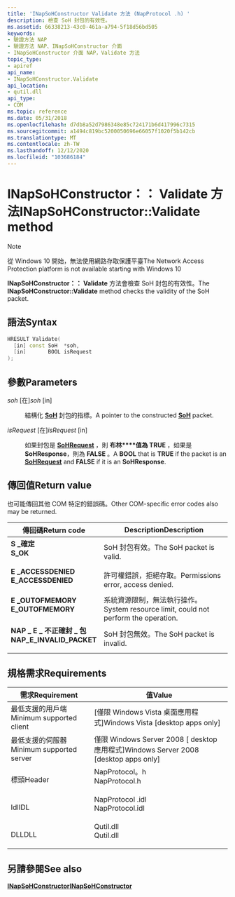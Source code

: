 ```yaml
---
title: 'INapSoHConstructor Validate 方法 (NapProtocol .h) '
description: 檢查 SoH 封包的有效性。
ms.assetid: 66338213-43c0-461a-a794-5f18d56bd505
keywords:
- 驗證方法 NAP
- 驗證方法 NAP、INapSoHConstructor 介面
- INapSoHConstructor 介面 NAP，Validate 方法
topic_type:
- apiref
api_name:
- INapSoHConstructor.Validate
api_location:
- qutil.dll
api_type:
- COM
ms.topic: reference
ms.date: 05/31/2018
ms.openlocfilehash: d7db8a52d7986348e85c724171b6d417996c7315
ms.sourcegitcommit: a1494c819bc5200050696e66057f1020f5b142cb
ms.translationtype: MT
ms.contentlocale: zh-TW
ms.lasthandoff: 12/12/2020
ms.locfileid: "103686184"
---
```

# <a name="inapsohconstructorvalidate-method"></a><span data-ttu-id="3de1f-106">INapSoHConstructor：： Validate 方法</span><span class="sxs-lookup"><span data-stu-id="3de1f-106">INapSoHConstructor::Validate method</span></span>

> [!Note]  
> <span data-ttu-id="3de1f-107">從 Windows 10 開始，無法使用網路存取保護平臺</span><span class="sxs-lookup"><span data-stu-id="3de1f-107">The Network Access Protection platform is not available starting with Windows 10</span></span>

 

<span data-ttu-id="3de1f-108">**INapSoHConstructor：： Validate** 方法會檢查 SoH 封包的有效性。</span><span class="sxs-lookup"><span data-stu-id="3de1f-108">The **INapSoHConstructor::Validate** method checks the validity of the SoH packet.</span></span>

## <a name="syntax"></a><span data-ttu-id="3de1f-109">語法</span><span class="sxs-lookup"><span data-stu-id="3de1f-109">Syntax</span></span>


```C++
HRESULT Validate(
  [in] const SoH  *soh,
  [in]       BOOL isRequest
);
```



## <a name="parameters"></a><span data-ttu-id="3de1f-110">參數</span><span class="sxs-lookup"><span data-stu-id="3de1f-110">Parameters</span></span>

<dl> <dt>

<span data-ttu-id="3de1f-111">*soh* \[在\]</span><span class="sxs-lookup"><span data-stu-id="3de1f-111">*soh* \[in\]</span></span>
</dt> <dd>

<span data-ttu-id="3de1f-112">結構化 [**SoH**](/windows/win32/api/naptypes/ns-naptypes-soh) 封包的指標。</span><span class="sxs-lookup"><span data-stu-id="3de1f-112">A pointer to the constructed [**SoH**](/windows/win32/api/naptypes/ns-naptypes-soh) packet.</span></span>

</dd> <dt>

<span data-ttu-id="3de1f-113">*isRequest* \[在\]</span><span class="sxs-lookup"><span data-stu-id="3de1f-113">*isRequest* \[in\]</span></span>
</dt> <dd>

<span data-ttu-id="3de1f-114">如果封包是 [**SoHRequest**](/windows/win32/api/naptypes/ns-naptypes-soh) ，則 **布林\*\*\*\*值為 TRUE** ，如果是 **SoHResponse**，則為 **FALSE** 。</span><span class="sxs-lookup"><span data-stu-id="3de1f-114">A **BOOL** that is **TRUE** if the packet is an [**SoHRequest**](/windows/win32/api/naptypes/ns-naptypes-soh) and **FALSE** if it is an **SoHResponse**.</span></span>

</dd> </dl>

## <a name="return-value"></a><span data-ttu-id="3de1f-115">傳回值</span><span class="sxs-lookup"><span data-stu-id="3de1f-115">Return value</span></span>

<span data-ttu-id="3de1f-116">也可能傳回其他 COM 特定的錯誤碼。</span><span class="sxs-lookup"><span data-stu-id="3de1f-116">Other COM-specific error codes also may be returned.</span></span>



| <span data-ttu-id="3de1f-117">傳回碼</span><span class="sxs-lookup"><span data-stu-id="3de1f-117">Return code</span></span>                                                                                            | <span data-ttu-id="3de1f-118">Description</span><span class="sxs-lookup"><span data-stu-id="3de1f-118">Description</span></span>                                                        |
|--------------------------------------------------------------------------------------------------------|--------------------------------------------------------------------|
| <dl> <span data-ttu-id="3de1f-119"><dt>**S \_確定**</dt></span><span class="sxs-lookup"><span data-stu-id="3de1f-119"><dt>**S\_OK** </dt></span></span> </dl>                  | <span data-ttu-id="3de1f-120">SoH 封包有效。</span><span class="sxs-lookup"><span data-stu-id="3de1f-120">The SoH packet is valid.</span></span><br/>                                |
| <dl> <span data-ttu-id="3de1f-121"><dt>**E \_ACCESSDENIED**</dt></span><span class="sxs-lookup"><span data-stu-id="3de1f-121"><dt>**E\_ACCESSDENIED** </dt></span></span> </dl>        | <span data-ttu-id="3de1f-122">許可權錯誤，拒絕存取。</span><span class="sxs-lookup"><span data-stu-id="3de1f-122">Permissions error, access denied.</span></span><br/>                       |
| <dl> <span data-ttu-id="3de1f-123"><dt>**E \_OUTOFMEMORY**</dt></span><span class="sxs-lookup"><span data-stu-id="3de1f-123"><dt>**E\_OUTOFMEMORY** </dt></span></span> </dl>         | <span data-ttu-id="3de1f-124">系統資源限制，無法執行操作。</span><span class="sxs-lookup"><span data-stu-id="3de1f-124">System resource limit, could not perform the operation.</span></span><br/> |
| <dl> <span data-ttu-id="3de1f-125"><dt>**NAP \_ E \_ 不正確封 \_ 包**</dt></span><span class="sxs-lookup"><span data-stu-id="3de1f-125"><dt>**NAP\_E\_INVALID\_PACKET**</dt></span></span> </dl> | <span data-ttu-id="3de1f-126">SoH 封包無效。</span><span class="sxs-lookup"><span data-stu-id="3de1f-126">The SoH packet is invalid.</span></span><br/>                              |



 

## <a name="requirements"></a><span data-ttu-id="3de1f-127">規格需求</span><span class="sxs-lookup"><span data-stu-id="3de1f-127">Requirements</span></span>



| <span data-ttu-id="3de1f-128">需求</span><span class="sxs-lookup"><span data-stu-id="3de1f-128">Requirement</span></span> | <span data-ttu-id="3de1f-129">值</span><span class="sxs-lookup"><span data-stu-id="3de1f-129">Value</span></span> |
|-------------------------------------|--------------------------------------------------------------------------------------------|
| <span data-ttu-id="3de1f-130">最低支援的用戶端</span><span class="sxs-lookup"><span data-stu-id="3de1f-130">Minimum supported client</span></span><br/> | <span data-ttu-id="3de1f-131">\[僅限 Windows Vista 桌面應用程式\]</span><span class="sxs-lookup"><span data-stu-id="3de1f-131">Windows Vista \[desktop apps only\]</span></span><br/>                                             |
| <span data-ttu-id="3de1f-132">最低支援的伺服器</span><span class="sxs-lookup"><span data-stu-id="3de1f-132">Minimum supported server</span></span><br/> | <span data-ttu-id="3de1f-133">僅限 Windows Server 2008 \[ desktop 應用程式\]</span><span class="sxs-lookup"><span data-stu-id="3de1f-133">Windows Server 2008 \[desktop apps only\]</span></span><br/>                                       |
| <span data-ttu-id="3de1f-134">標頭</span><span class="sxs-lookup"><span data-stu-id="3de1f-134">Header</span></span><br/>                   | <dl> <span data-ttu-id="3de1f-135"><dt>NapProtocol。h</dt></span><span class="sxs-lookup"><span data-stu-id="3de1f-135"><dt>NapProtocol.h</dt></span></span> </dl>   |
| <span data-ttu-id="3de1f-136">Idl</span><span class="sxs-lookup"><span data-stu-id="3de1f-136">IDL</span></span><br/>                      | <dl> <span data-ttu-id="3de1f-137"><dt>NapProtocol .idl</dt></span><span class="sxs-lookup"><span data-stu-id="3de1f-137"><dt>NapProtocol.idl</dt></span></span> </dl> |
| <span data-ttu-id="3de1f-138">DLL</span><span class="sxs-lookup"><span data-stu-id="3de1f-138">DLL</span></span><br/>                      | <dl> <span data-ttu-id="3de1f-139"><dt>Qutil.dll</dt></span><span class="sxs-lookup"><span data-stu-id="3de1f-139"><dt>Qutil.dll</dt></span></span> </dl>       |



## <a name="see-also"></a><span data-ttu-id="3de1f-140">另請參閱</span><span class="sxs-lookup"><span data-stu-id="3de1f-140">See also</span></span>

<dl> <dt>

[<span data-ttu-id="3de1f-141">**INapSoHConstructor**</span><span class="sxs-lookup"><span data-stu-id="3de1f-141">**INapSoHConstructor**</span></span>](inapsohconstructor.md)
</dt> </dl>

 

 





